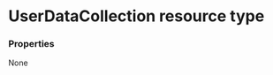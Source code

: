 # UserDataCollection resource type



### Properties
None

<!-- uuid: f6fd59c0-54ea-4e27-93d6-5493546dfd9b
2015-10-16 09:51:22 UTC -->
<!-- {
  "type": "#page.annotation",
  "description": "UserDataCollection resource",
  "keywords": "",
  "section": "documentation",
  "tocPath": ""
}-->